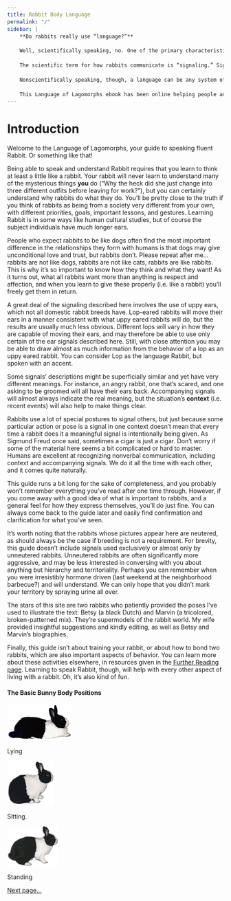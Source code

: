 ```yaml
---
title: Rabbit Body Language
permalink: "/"
sidebar: |
    **Do rabbits really use “language?”**

    Well, scientifically speaking, no. One of the primary characteristics of language is syntax. Syntax means that words are put together into phrases using ordering rules that affect meaning. It’s part of grammar.

    The scientific term for how rabbits communicate is “signaling.” Signals don’t necessarily have to be presented in a particular order. They can change meaning under different contexts, though, and that certainly is important in rabbit communication.

    Nonscientifically speaking, though, a language can be any system of signs, signals and utterances that are used to communicate. Under that definition, anyone would agree that rabbits have a very sophisticated language for a non-human species.

    This Language of Lagomorphs ebook has been online helping people and bunnies understand each other since 1999 — Woo!
---
```


# Introduction

Welcome to the Language of Lagomorphs, your guide to speaking fluent Rabbit. Or something like that!

Being able to speak and understand Rabbit requires that you learn to think at least a little like a rabbit. Your rabbit will never learn to understand many of the mysterious things **you** do (“Why the heck did she just change into three different outfits before leaving for work?”), but you can certainly understand why rabbits do what they do. You’ll be pretty close to the truth if you think of rabbits as being from a society very different from your own, with different priorities, goals, important lessons, and gestures. Learning Rabbit is in some ways like human cultural studies, but of course the subject individuals have much longer ears.

People who expect rabbits to be like dogs often find the most important difference in the relationships they form with humans is that dogs may give unconditional love and trust, but rabbits don’t. Please repeat after me… rabbits are not like dogs, rabbits are not like cats, rabbits are like rabbits. This is why it’s so important to know how they think and what they want! As it turns out, what all rabbits want more than anything is respect and affection, and when you learn to give these properly (i.e. like a rabbit) you’ll freely get them in return.

A great deal of the signaling described here involves the use of uppy ears, which not all domestic rabbit breeds have. Lop-eared rabbits will move their ears in a manner consistent with what uppy eared rabbits will do, but the results are usually much less obvious. Different lops will vary in how they are capable of moving their ears, and may therefore be able to use only certain of the ear signals described here. Still, with close attention you may be able to draw almost as much information from the behavior of a lop as an uppy eared rabbit. You can consider Lop as the language Rabbit, but spoken with an accent.

Some signals’ descriptions might be superficially similar and yet have very different meanings. For instance, an angry rabbit, one that’s scared, and one asking to be groomed will all have their ears back. Accompanying signals will almost always indicate the real meaning, but the situation’s **context** (i.e. recent events) will also help to make things clear.

Rabbits use a lot of special postures to signal others, but just because some particular action or pose is a signal in one context doesn’t mean that every time a rabbit does it a meaningful signal is intentionally being given. As Sigmund Freud once said, sometimes a cigar is just a cigar. Don’t worry if some of the material here seems a bit complicated or hard to master. Humans are excellent at recognizing nonverbal communication, including context and accompanying signals. We do it all the time with each other, and it comes quite naturally.

This guide runs a bit long for the sake of completeness, and you probably won’t remember everything you’ve read after one time through. However, if you come away with a good idea of what is important to rabbits, and a general feel for how they express themselves, you’ll do just fine. You can always come back to the guide later and easily find confirmation and clarification for what you’ve seen.

It’s worth noting that the rabbits whose pictures appear here are neutered, as should always be the case if breeding is not a requirement. For brevity, this guide doesn’t include signals used exclusively or almost only by unneutered rabbits. Unneutered rabbits are often significantly more aggressive, and may be less interested in conversing with you about anything but hierarchy and territoriality. Perhaps you can remember when you were irresistibly hormone driven (last weekend at the neighborhood barbecue?) and will understand. We can only hope that you didn’t mark your territory by spraying urine all over.

The stars of this site are two rabbits who patiently provided the poses I’ve used to illustrate the text: Betsy (a black Dutch) and Marvin (a tricolored, broken-patterned mix). They’re supermodels of the rabbit world. My wife provided insightful suggestions and kindly editing, as well as Betsy and Marvin’s biographies.

Finally, this guide isn’t about training your rabbit, or about how to bond two rabbits, which are also important aspects of behavior. You can learn more about these activities elsewhere, in resources given in the [Further Reading page](./bibliography.md). Learning to speak Rabbit, though, will help with every other aspect of living with a rabbit. Oh, it’s also kind of fun.

#### The Basic Bunny Body Positions

![Lying down.](./images/lying.gif)

Lying

![Betsy sitting.](./images/sitting.gif)

Sitting.

![Betsy standing.](./images/standing.gif)

Standing

[Next page…](./prove-that-you-love-me.md "Prove That You Love Me")
